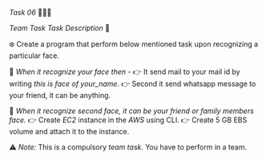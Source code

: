 _*Task 06*_ 👨🏻‍💻

*Team Task*
_Task Description_ 📄

❄️ Create a program that perform below mentioned task upon recognizing a particular face. 

📌 *When it recognize your face then* - 
👉 It send mail to your mail id by writing *this is face of your_name*. 
👉 Second it send whatsapp message to your friend, it can be anything. 

📌 *When it recognize second  face, it can be your friend or family members face.*
👉 Create *EC2* instance in the *AWS* using CLI. 
👉 Create 5 GB EBS volume and attach it to the instance. 

⚠️ *Note:* This is a compulsory *team task*. You have to perform in a team.
